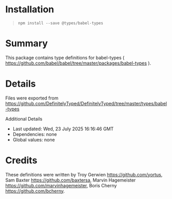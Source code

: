 # Installation
> `npm install --save @types/babel-types`

# Summary
This package contains type definitions for babel-types ( https://github.com/babel/babel/tree/master/packages/babel-types ).

# Details
Files were exported from https://github.com/DefinitelyTyped/DefinitelyTyped/tree/master/types/babel-types

Additional Details
 * Last updated: Wed, 23 July 2025 16:16:46 GMT
 * Dependencies: none
 * Global values: none

# Credits
These definitions were written by Troy Gerwien <https://github.com/yortus>, Sam Baxter <https://github.com/baxtersa>, Marvin Hagemeister <https://github.com/marvinhagemeister>, Boris Cherny <https://github.com/bcherny>.
